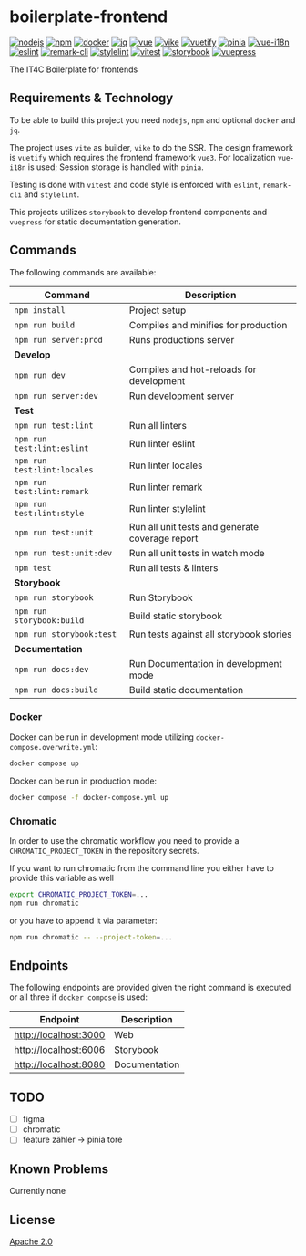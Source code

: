 # boilerplate-frontend
[![nodejs][badge-nodejs-img]][badge-nodejs-href]
[![npm][badge-npm-img]][badge-npm-href]
[![docker][badge-docker-img]][badge-docker-href]
[![jq][badge-jq-img]][badge-jq-href]
[![vue][badge-vue-img]][badge-vue-href]
[![vike][badge-vike-img]][badge-vike-href]
[![vuetify][badge-vuetify-img]][badge-vuetify-href]
[![pinia][badge-pinia-img]][badge-pinia-href]
[![vue-i18n][badge-vue-i18n-img]][badge-vue-i18n-href]
[![eslint][badge-eslint-img]][badge-eslint-href]
[![remark-cli][badge-remark-cli-img]][badge-remark-cli-href]
[![stylelint][badge-stylelint-img]][badge-stylelint-href]
[![vitest][badge-vitest-img]][badge-vitest-href]
[![storybook][badge-storybook-img]][badge-storybook-href]
[![vuepress][badge-vuepress-img]][badge-vuepress-href]

The IT4C Boilerplate for frontends

## Requirements & Technology

To be able to build this project you need `nodejs`, `npm` and optional `docker` and `jq`.

The project uses `vite` as builder, `vike` to do the SSR. The design framework is `vuetify` which requires the frontend framework `vue3`. For localization `vue-i18n` is used; Session storage is handled with `pinia`.

Testing is done with `vitest` and code style is enforced with `eslint`, `remark-cli` and `stylelint`.

This projects utilizes `storybook` to develop frontend components and `vuepress` for static documentation generation.

## Commands

The following commands are available:

| Command                     | Description                                     |
|-----------------------------|-------------------------------------------------|
| `npm install`               | Project setup                                   |
| `npm run build`             | Compiles and minifies for production            |
| `npm run server:prod`       | Runs productions server                         |
| **Develop**                 |                                                 |
| `npm run dev`               | Compiles and hot-reloads for development        |
| `npm run server:dev`        | Run development server                          |
| **Test**                    |                                                 |
| `npm run test:lint`         | Run all linters                                 |
| `npm run test:lint:eslint`  | Run linter eslint                               |
| `npm run test:lint:locales` | Run linter locales                              |
| `npm run test:lint:remark`  | Run linter remark                               |
| `npm run test:lint:style`   | Run linter stylelint                            |
| `npm run test:unit`         | Run all unit tests and generate coverage report |
| `npm run test:unit:dev`     | Run all unit tests in watch mode                |
| `npm test`                  | Run all tests & linters                         |
| **Storybook**               |                                                 |
| `npm run storybook`         | Run Storybook                                   |
| `npm run storybook:build`   | Build static storybook                          |
| `npm run storybook:test`    | Run tests against all storybook stories         |
| **Documentation**           |                                                 |
| `npm run docs:dev`          | Run Documentation in development mode           |
| `npm run docs:build`        | Build static documentation                      |

### Docker

Docker can be run in development mode utilizing `docker-compose.overwrite.yml`:
```bash
docker compose up
```

Docker can be run in production mode:
```bash
docker compose -f docker-compose.yml up
```

### Chromatic

In order to use the chromatic workflow you need to provide a `CHROMATIC_PROJECT_TOKEN` in the repository secrets.

If you want to run chromatic from the command line you either have to provide this variable as well
```bash
export CHROMATIC_PROJECT_TOKEN=...
npm run chromatic
```
or you have to append it via parameter:
```bash
npm run chromatic -- --project-token=...
```

## Endpoints

The following endpoints are provided given the right command is executed or all three if `docker compose` is used:

| Endpoint                                       | Description   |
|------------------------------------------------|---------------|
| [http://localhost:3000](http://localhost:3000) | Web           |
| [http://localhost:6006](http://localhost:6006) | Storybook     |
| [http://localhost:8080](http://localhost:8080) | Documentation |

## TODO

- [ ] figma
- [ ] chromatic
- [ ] feature zähler -> pinia tore

## Known Problems

Currently none

## License

[Apache 2.0](./LICENSE)

<!-- Badges -->
[badge-nodejs-img]: https://img.shields.io/badge/nodejs-%3E%3D20.5.0-blue
[badge-nodejs-href]:  https://nodejs.org/

[badge-npm-img]: https://img.shields.io/badge/npm-latest-blue
[badge-npm-href]: https://www.npmjs.com/package/npm

[badge-docker-img]: https://img.shields.io/badge/docker-latest-blue
[badge-docker-href]: https://www.docker.com/

[badge-jq-img]: https://img.shields.io/badge/jq-latest-blue
[badge-jq-href]: https://jqlang.github.io/jq/

[badge-vue-img]: https://img.shields.io/badge/dynamic/json?url=https%3A%2F%2Fraw.githubusercontent.com%2FIT4Change%2Fboilerplate-frontend%2Fmaster%2Fpackage.json&query=dependencies.vue&label=vue&color=green
[badge-vue-href]: https://vuejs.org/

[badge-vike-img]: https://img.shields.io/badge/dynamic/json?url=https%3A%2F%2Fraw.githubusercontent.com%2FIT4Change%2Fboilerplate-frontend%2Fmaster%2Fpackage.json&query=dependencies.vike&label=vike&color=green
[badge-vike-href]: https://vike.dev/

[badge-vuetify-img]: https://img.shields.io/badge/dynamic/json?url=https%3A%2F%2Fraw.githubusercontent.com%2FIT4Change%2Fboilerplate-frontend%2Fmaster%2Fpackage.json&query=dependencies.vuetify&label=vuetify&color=green
[badge-vuetify-href]: https://vuetifyjs.com/

[badge-pinia-img]: https://img.shields.io/badge/dynamic/json?url=https%3A%2F%2Fraw.githubusercontent.com%2FIT4Change%2Fboilerplate-frontend%2Fmaster%2Fpackage.json&query=dependencies.pinia&label=pinia&color=green
[badge-pinia-href]: https://pinia.vuejs.org/

[badge-vue-i18n-img]: https://img.shields.io/badge/dynamic/json?url=https%3A%2F%2Fraw.githubusercontent.com%2FIT4Change%2Fboilerplate-frontend%2Fmaster%2Fpackage.json&query=dependencies%5B%27vue-i18n%27%5D&label=vue-i18n&color=green
[badge-vue-i18n-href]: https://vue-i18n.intlify.dev/

[badge-eslint-img]: https://img.shields.io/badge/dynamic/json?url=https%3A%2F%2Fraw.githubusercontent.com%2FIT4Change%2Fboilerplate-frontend%2Fmaster%2Fpackage.json&query=devDependencies.eslint&label=eslint&color=yellow
[badge-eslint-href]: https://eslint.org/

[badge-remark-cli-img]: https://img.shields.io/badge/dynamic/json?url=https%3A%2F%2Fraw.githubusercontent.com%2FIT4Change%2Fboilerplate-frontend%2Fmaster%2Fpackage.json&query=devDependencies%5B%27remark-cli%27%5D&label=remark-cli&color=yellow
[badge-remark-cli-href]: https://remark.js.org/

[badge-stylelint-img]: https://img.shields.io/badge/dynamic/json?url=https%3A%2F%2Fraw.githubusercontent.com%2FIT4Change%2Fboilerplate-frontend%2Fmaster%2Fpackage.json&query=devDependencies.stylelint&label=stylelint&color=yellow
[badge-stylelint-href]: https://stylelint.io/

[badge-vitest-img]: https://img.shields.io/badge/dynamic/json?url=https%3A%2F%2Fraw.githubusercontent.com%2FIT4Change%2Fboilerplate-frontend%2Fmaster%2Fpackage.json&query=devDependencies.vitest&label=vitest&color=yellow
[badge-vitest-href]: https://vitest.dev/

[badge-storybook-img]: https://img.shields.io/badge/dynamic/json?url=https%3A%2F%2Fraw.githubusercontent.com%2FIT4Change%2Fboilerplate-frontend%2Fmaster%2Fpackage.json&query=devDependencies.storybook&label=storybook&color=orange
[badge-storybook-href]: https://storybook.js.org/

[badge-vuepress-img]: https://img.shields.io/badge/dynamic/json?url=https%3A%2F%2Fraw.githubusercontent.com%2FIT4Change%2Fboilerplate-frontend%2Fmaster%2Fpackage.json&query=devDependencies.vuepress&label=vuepress&color=orange
[badge-vuepress-href]: https://vuepress.vuejs.org/
